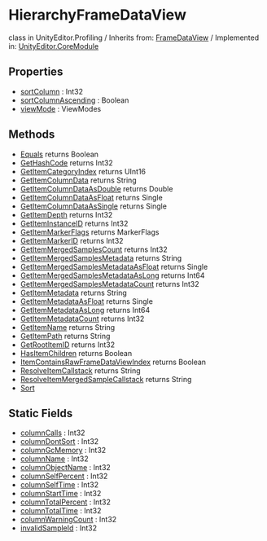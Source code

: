 # HierarchyFrameDataView
class in UnityEditor.Profiling
 / Inherits from: <a href="https://docs.unity3d.com/6000.0/Documentation/ScriptReference/FrameDataView.html">FrameDataView</a> / Implemented in: <a href="https://docs.unity3d.com/6000.0/Documentation/ScriptReference/UnityEditor.CoreModule.html">UnityEditor.CoreModule</a>

## Properties
- <a href="https://docs.unity3d.com/6000.0/Documentation/ScriptReference/HierarchyFrameDataView-sortColumn.html">sortColumn</a> : Int32
- <a href="https://docs.unity3d.com/6000.0/Documentation/ScriptReference/HierarchyFrameDataView-sortColumnAscending.html">sortColumnAscending</a> : Boolean
- <a href="https://docs.unity3d.com/6000.0/Documentation/ScriptReference/HierarchyFrameDataView-viewMode.html">viewMode</a> : ViewModes

## Methods
- <a href="https://docs.unity3d.com/6000.0/Documentation/ScriptReference/HierarchyFrameDataView.Equals.html">Equals</a> returns Boolean
- <a href="https://docs.unity3d.com/6000.0/Documentation/ScriptReference/HierarchyFrameDataView.GetHashCode.html">GetHashCode</a> returns Int32
- <a href="https://docs.unity3d.com/6000.0/Documentation/ScriptReference/HierarchyFrameDataView.GetItemCategoryIndex.html">GetItemCategoryIndex</a> returns UInt16
- <a href="https://docs.unity3d.com/6000.0/Documentation/ScriptReference/HierarchyFrameDataView.GetItemColumnData.html">GetItemColumnData</a> returns String
- <a href="https://docs.unity3d.com/6000.0/Documentation/ScriptReference/HierarchyFrameDataView.GetItemColumnDataAsDouble.html">GetItemColumnDataAsDouble</a> returns Double
- <a href="https://docs.unity3d.com/6000.0/Documentation/ScriptReference/HierarchyFrameDataView.GetItemColumnDataAsFloat.html">GetItemColumnDataAsFloat</a> returns Single
- <a href="https://docs.unity3d.com/6000.0/Documentation/ScriptReference/HierarchyFrameDataView.GetItemColumnDataAsSingle.html">GetItemColumnDataAsSingle</a> returns Single
- <a href="https://docs.unity3d.com/6000.0/Documentation/ScriptReference/HierarchyFrameDataView.GetItemDepth.html">GetItemDepth</a> returns Int32
- <a href="https://docs.unity3d.com/6000.0/Documentation/ScriptReference/HierarchyFrameDataView.GetItemInstanceID.html">GetItemInstanceID</a> returns Int32
- <a href="https://docs.unity3d.com/6000.0/Documentation/ScriptReference/HierarchyFrameDataView.GetItemMarkerFlags.html">GetItemMarkerFlags</a> returns MarkerFlags
- <a href="https://docs.unity3d.com/6000.0/Documentation/ScriptReference/HierarchyFrameDataView.GetItemMarkerID.html">GetItemMarkerID</a> returns Int32
- <a href="https://docs.unity3d.com/6000.0/Documentation/ScriptReference/HierarchyFrameDataView.GetItemMergedSamplesCount.html">GetItemMergedSamplesCount</a> returns Int32
- <a href="https://docs.unity3d.com/6000.0/Documentation/ScriptReference/HierarchyFrameDataView.GetItemMergedSamplesMetadata.html">GetItemMergedSamplesMetadata</a> returns String
- <a href="https://docs.unity3d.com/6000.0/Documentation/ScriptReference/HierarchyFrameDataView.GetItemMergedSamplesMetadataAsFloat.html">GetItemMergedSamplesMetadataAsFloat</a> returns Single
- <a href="https://docs.unity3d.com/6000.0/Documentation/ScriptReference/HierarchyFrameDataView.GetItemMergedSamplesMetadataAsLong.html">GetItemMergedSamplesMetadataAsLong</a> returns Int64
- <a href="https://docs.unity3d.com/6000.0/Documentation/ScriptReference/HierarchyFrameDataView.GetItemMergedSamplesMetadataCount.html">GetItemMergedSamplesMetadataCount</a> returns Int32
- <a href="https://docs.unity3d.com/6000.0/Documentation/ScriptReference/HierarchyFrameDataView.GetItemMetadata.html">GetItemMetadata</a> returns String
- <a href="https://docs.unity3d.com/6000.0/Documentation/ScriptReference/HierarchyFrameDataView.GetItemMetadataAsFloat.html">GetItemMetadataAsFloat</a> returns Single
- <a href="https://docs.unity3d.com/6000.0/Documentation/ScriptReference/HierarchyFrameDataView.GetItemMetadataAsLong.html">GetItemMetadataAsLong</a> returns Int64
- <a href="https://docs.unity3d.com/6000.0/Documentation/ScriptReference/HierarchyFrameDataView.GetItemMetadataCount.html">GetItemMetadataCount</a> returns Int32
- <a href="https://docs.unity3d.com/6000.0/Documentation/ScriptReference/HierarchyFrameDataView.GetItemName.html">GetItemName</a> returns String
- <a href="https://docs.unity3d.com/6000.0/Documentation/ScriptReference/HierarchyFrameDataView.GetItemPath.html">GetItemPath</a> returns String
- <a href="https://docs.unity3d.com/6000.0/Documentation/ScriptReference/HierarchyFrameDataView.GetRootItemID.html">GetRootItemID</a> returns Int32
- <a href="https://docs.unity3d.com/6000.0/Documentation/ScriptReference/HierarchyFrameDataView.HasItemChildren.html">HasItemChildren</a> returns Boolean
- <a href="https://docs.unity3d.com/6000.0/Documentation/ScriptReference/HierarchyFrameDataView.ItemContainsRawFrameDataViewIndex.html">ItemContainsRawFrameDataViewIndex</a> returns Boolean
- <a href="https://docs.unity3d.com/6000.0/Documentation/ScriptReference/HierarchyFrameDataView.ResolveItemCallstack.html">ResolveItemCallstack</a> returns String
- <a href="https://docs.unity3d.com/6000.0/Documentation/ScriptReference/HierarchyFrameDataView.ResolveItemMergedSampleCallstack.html">ResolveItemMergedSampleCallstack</a> returns String
- <a href="https://docs.unity3d.com/6000.0/Documentation/ScriptReference/HierarchyFrameDataView.Sort.html">Sort</a>

## Static Fields
- <a href="https://docs.unity3d.com/6000.0/Documentation/ScriptReference/HierarchyFrameDataView-columnCalls.html">columnCalls</a> : Int32
- <a href="https://docs.unity3d.com/6000.0/Documentation/ScriptReference/HierarchyFrameDataView-columnDontSort.html">columnDontSort</a> : Int32
- <a href="https://docs.unity3d.com/6000.0/Documentation/ScriptReference/HierarchyFrameDataView-columnGcMemory.html">columnGcMemory</a> : Int32
- <a href="https://docs.unity3d.com/6000.0/Documentation/ScriptReference/HierarchyFrameDataView-columnName.html">columnName</a> : Int32
- <a href="https://docs.unity3d.com/6000.0/Documentation/ScriptReference/HierarchyFrameDataView-columnObjectName.html">columnObjectName</a> : Int32
- <a href="https://docs.unity3d.com/6000.0/Documentation/ScriptReference/HierarchyFrameDataView-columnSelfPercent.html">columnSelfPercent</a> : Int32
- <a href="https://docs.unity3d.com/6000.0/Documentation/ScriptReference/HierarchyFrameDataView-columnSelfTime.html">columnSelfTime</a> : Int32
- <a href="https://docs.unity3d.com/6000.0/Documentation/ScriptReference/HierarchyFrameDataView-columnStartTime.html">columnStartTime</a> : Int32
- <a href="https://docs.unity3d.com/6000.0/Documentation/ScriptReference/HierarchyFrameDataView-columnTotalPercent.html">columnTotalPercent</a> : Int32
- <a href="https://docs.unity3d.com/6000.0/Documentation/ScriptReference/HierarchyFrameDataView-columnTotalTime.html">columnTotalTime</a> : Int32
- <a href="https://docs.unity3d.com/6000.0/Documentation/ScriptReference/HierarchyFrameDataView-columnWarningCount.html">columnWarningCount</a> : Int32
- <a href="https://docs.unity3d.com/6000.0/Documentation/ScriptReference/HierarchyFrameDataView-invalidSampleId.html">invalidSampleId</a> : Int32
